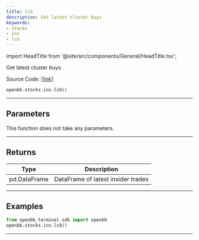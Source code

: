 ```yaml
---
title: lcb
description: Get latest cluster buys
keywords:
- stocks
- ins
- lcb
---
```


import HeadTitle from '@site/src/components/General/HeadTitle.tsx';

<HeadTitle title="stocks.ins.lcb - Reference | OpenBB SDK Docs" />

Get latest cluster buys

Source Code: [[link](https://github.com/OpenBB-finance/OpenBBTerminal/tree/main/openbb_terminal/stocks/insider/sdk_helper.py#L57)]

```python wordwrap
openbb.stocks.ins.lcb()
```

---

## Parameters

This function does not take any parameters.

---

## Returns

| Type | Description |
| ---- | ----------- |
| pd.DataFrame | DataFrame of latest insider trades |
---

## Examples

```python
from openbb_terminal.sdk import openbb
openbb.stocks.ins.lcb()
```

---

